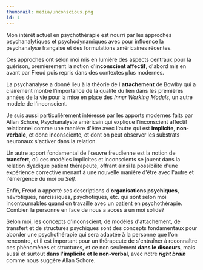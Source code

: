 ```yaml
---
thumbnail: media/unconscious.png
id: 1
---
```

Mon intérêt actuel en psychothérapie est nourri par les approches psychanalytiques et psychodynamiques avec pour influence la psychanalyse française et des formulations américaines récentes.

Ces approches ont selon moi mis en lumière des aspects centraux pour la guérison, premièrement la notion d'**inconscient affectif**, d'abord mis en avant par Freud puis repris dans des contextes plus modernes.

La psychanalyse a donné lieu à la théorie de l'**attachement** de Bowlby qui a clairement montré l'importance de la qualité du lien dans les premières années de la vie pour la mise en place des *Inner Working Models*, un autre modele de l'inconscient.

Je suis aussi particulièrement intéressé par les apports modernes faits par Allan Schore, Psychanalyste américain qui explique l'inconscient affectif relationnel comme une manière d'être avec l'autre qui est **implicite**, **non-verbale**, et donc inconsciente, et dont on peut observer les substrats neuronaux s'activer dans la relation.

Un autre apport fondamental de l'œuvre freudienne est la notion de **transfert**, où ces modèles implicites et inconscients se jouent dans la relation dyadique patient thérapeute, offrant ainsi la possibilité d'une expérience corrective menant à une nouvelle manière d'être avec l'autre et l'émergence du moi ou *Self*.

Enfin, Freud a apporté ses descriptions d'**organisations psychiques**, névrotiques, narcissiques, psychotiques, etc. qui sont selon moi incontournables quand on travaille avec un patient en psychothérapie. Combien la personne en face de nous a accès à un moi solide?

Selon moi, les concepts d'inconscient, de modèles d'attachement, de transfert et de structures psychiques sont des concepts fondamentaux pour aborder une psychothérapie qui sera adaptée à la personne que l'on rencontre, et il est important pour un thérapeute de s'entraîner à reconnaître ces phénomènes et structures, et ce non seulement **dans le discours**, mais aussi et surtout **dans l'implicite et le non-verbal**, avec notre ***right brain*** comme nous suggère Allan Schore.